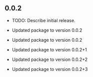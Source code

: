 ## 0.0.2

* TODO: Describe initial release.

- Updated package to version 0.0.2


- Updated package to version 0.0.2


- Updated package to version 0.0.2+1


- Updated package to version 0.0.2+2


- Updated package to version 0.0.2+3

